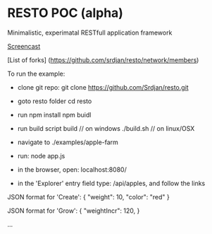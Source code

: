 RESTO POC (alpha)
==========================

Minimalistic, experimatal RESTfull application framework

[Screencast](https://dl.dropboxusercontent.com/u/51491957/rest-api/v.html)

[List of forks] (https://github.com/srdjan/resto/network/members)

To run the example:
- clone git repo: 
   git clone https://github.com/Srdjan/resto.git

- goto resto folder
    cd resto

- run
    npm install
    npm buidl

- run build script
    build // on windows
    ./build.sh // on linux/OSX

- navigate to ./examples/apple-farm

- run: node app.js

- in the browser, open: localhost:8080/
- in the 'Explorer' entry field type: /api/apples, and follow the links

JSON format for 'Create':
    {
      "weight": 10,
      "color": "red"
    }

JSON format for 'Grow':
    {
      "weightIncr": 120,
    }

...
